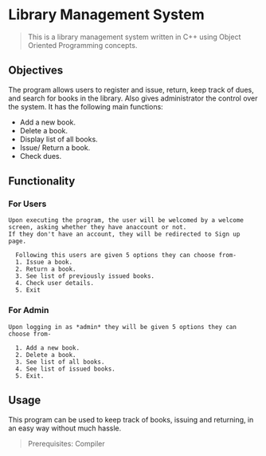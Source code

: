 # Library Management System
> This is a library management system written in C++ using Object Oriented Programming concepts.

## Objectives
  The program allows users to register and issue, return, keep track of dues, and search for books in the library. Also gives administrator the control over the system. It has the following main functions:

  * Add a new book.
  * Delete a book.
  * Display list of all books.
  * Issue/ Return a book.
  * Check dues.

## Functionality

  ### For Users
    Upon executing the program, the user will be welcomed by a welcome screen, asking whether they have anaccount or not.
    If they don't have an account, they will be redirected to Sign up page.

      Following this users are given 5 options they can choose from-
      1. Issue a book.
      2. Return a book.
      3. See list of previously issued books.
      4. Check user details.
      5. Exit
   
  ### For Admin
    Upon logging in as *admin* they will be given 5 options they can choose from-
      
      1. Add a new book.
      2. Delete a book.
      3. See list of all books.
      4. See list of issued books.
      5. Exit.
    
## Usage
 
 This program can be used to keep track of books, issuing and returning, in an easy way without much hassle.
 >Prerequisites: Compiler

